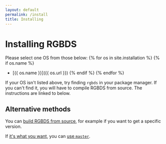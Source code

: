 ```yaml
---
layout: default
permalink: /install
title: Installing
---
```


# Installing RGBDS

Please select one OS from those below:
{% for os in site.installation %}
	{% if os.name %}
- [{{ os.name }}]({{ os.url }})
	{% endif %}
{% endfor %}

If your OS isn't listed above, try finding `rgbds` in your package manager. If you can't find it, you will have to compile RGBDS from source. The instructions are linked to below.

## Alternative methods

You can [build RGBDS from source](/install/source), for example if you want to get a specific version.

If [it's what you want](/docs/master/#what), you can [use `master`](/install/master).
